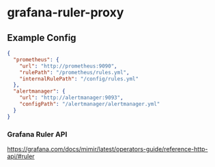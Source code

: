 # grafana-ruler-proxy

## Example Config

```json
{
  "prometheus": {
    "url": "http://prometheus:9090",
    "rulePath": "/prometheus/rules.yml",
    "internalRulePath": "/config/rules.yml"
  },
  "alertmanager": {
    "url": "http://alertmanager:9093",
    "configPath": "/alertmanager/alertmanager.yml"
  }
}
```

### Grafana Ruler API

https://grafana.com/docs/mimir/latest/operators-guide/reference-http-api/#ruler
